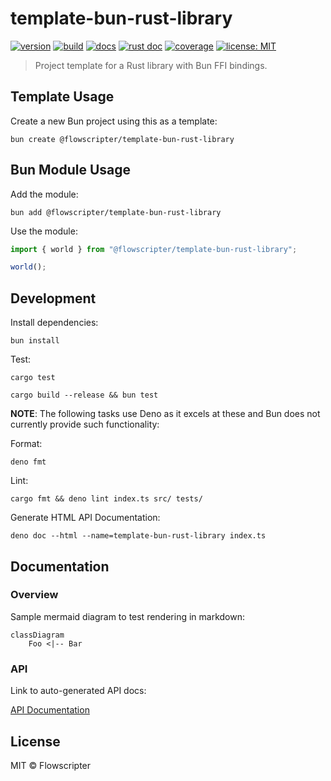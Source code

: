# template-bun-rust-library

[![version](https://img.shields.io/github/v/release/flowscripter/template-bun-rust-library?sort=semver)](https://github.com/flowscripter/template-bun-rust-library/releases)
[![build](https://img.shields.io/github/actions/workflow/status/flowscripter/template-bun-rust-library/release-bun-rust-library.yml)](https://github.com/flowscripter/template-bun-rust-library/actions/workflows/release-bun-rust-library.yml)
[![docs](https://img.shields.io/badge/docs-API-blue)](https://flowscripter.github.io/template-bun-rust-library/index.html)
[![rust doc](https://img.shields.io/docsrs/flowscripter_template_bun_rust_library)](https://docs.rs/flowscripter_template_bun_rust_library)
[![coverage](https://codecov.io/gh/flowscripter/template-bun-rust-library/branch/main/graph/badge.svg?token=D4ISqIOY1p)](https://codecov.io/gh/flowscripter/template-bun-rust-library)
[![license: MIT](https://img.shields.io/github/license/flowscripter/template-bun-rust-library)](https://github.com/flowscripter/template-bun-rust-library/blob/main/LICENSE)

> Project template for a Rust library with Bun FFI bindings.

## Template Usage

Create a new Bun project using this as a template:

`bun create @flowscripter/template-bun-rust-library`

## Bun Module Usage

Add the module:

`bun add @flowscripter/template-bun-rust-library`

Use the module:

```typescript
import { world } from "@flowscripter/template-bun-rust-library";

world();
```

## Development

Install dependencies:

`bun install`

Test:

`cargo test`

`cargo build --release && bun test`

**NOTE**: The following tasks use Deno as it excels at these and Bun does not
currently provide such functionality:

Format:

`deno fmt`

Lint:

`cargo fmt && deno lint index.ts src/ tests/`

Generate HTML API Documentation:

`deno doc --html --name=template-bun-rust-library index.ts`

## Documentation

### Overview

Sample mermaid diagram to test rendering in markdown:

```mermaid
classDiagram
    Foo <|-- Bar
```

### API

Link to auto-generated API docs:

[API Documentation](https://flowscripter.github.io/template-bun-rust-library/index.html)

## License

MIT © Flowscripter
